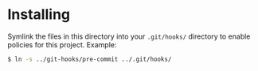 # Installing
Symlink the files in this directory into your `.git/hooks/` directory to
enable policies for this project. Example:

```bash
$ ln -s ../git-hooks/pre-commit ../.git/hooks/
```
